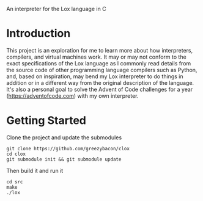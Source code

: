 An interpreter for the Lox language in C

# Introduction
This project is an exploration for me to learn more about how interpreters,
compilers, and virtual machines work. It may or may not conform to the exact
specifications of the Lox language as I commonly read details from the source code
of other programming language compilers such as Python, and, based on inspiration,
may bend my Lox interpreter to do things in addition or in a different way from the
original description of the language. It's also a personal goal to solve the Advent
of Code challenges for a year (https://adventofcode.com) with my own interpreter.

# Getting Started
Clone the project and update the submodules

    git clone https://github.com/greezybacon/clox
    cd clox
    git submodule init && git submodule update

Then build it and run it

    cd src
    make
    ./lox
